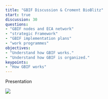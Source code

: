 ```yaml
---
title: "GBIF Discussion & Croment BioBlitz"
start: true
discussion: 30
questions:
- "GBIF nodes and ECA network"
- "strategic Framework"
- "GBIF implementation plans"
- "work programmes"
objectives:
- "Understand how GBIF works."
- "Understand how GBIF is organized."
keypoints:
- "How GBIF works"
---
```


Presentation

<a href="www.gbif.org">
    <img src="{{ '/assets/img/gbif_discussion.PNG' | relative_url }}">
  </a>
